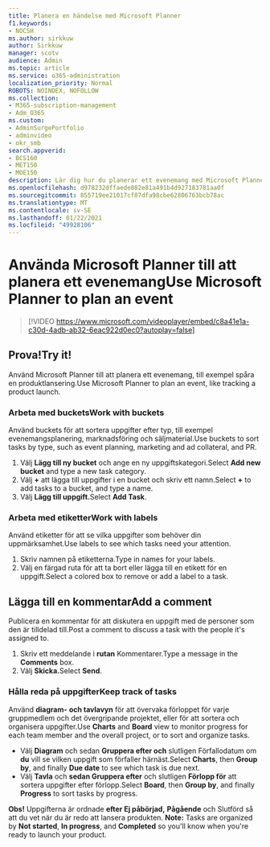 ```yaml
---
title: Planera en händelse med Microsoft Planner
f1.keywords:
- NOCSH
ms.author: sirkkuw
author: Sirkkuw
manager: scotv
audience: Admin
ms.topic: article
ms.service: o365-administration
localization_priority: Normal
ROBOTS: NOINDEX, NOFOLLOW
ms.collection:
- M365-subscription-management
- Adm_O365
ms.custom:
- AdminSurgePortfolio
- adminvideo
- okr_smb
search.appverid:
- BCS160
- MET150
- MOE150
description: Lär dig hur du planerar ett evenemang med Microsoft Planner.
ms.openlocfilehash: d978232dffaede882e81a491b4d927183781aa0f
ms.sourcegitcommit: 855719ee21017cf87dfa98cbe62806763bcb78ac
ms.translationtype: MT
ms.contentlocale: sv-SE
ms.lasthandoff: 01/22/2021
ms.locfileid: "49928106"
---
```

# <a name="use-microsoft-planner-to-plan-an-event"></a><span data-ttu-id="e88ed-103">Använda Microsoft Planner till att planera ett evenemang</span><span class="sxs-lookup"><span data-stu-id="e88ed-103">Use Microsoft Planner to plan an event</span></span>

> [!VIDEO https://www.microsoft.com/videoplayer/embed/c8a41e1a-c30d-4adb-ab32-6eac922d0ec0?autoplay=false]

## <a name="try-it"></a><span data-ttu-id="e88ed-104">Prova!</span><span class="sxs-lookup"><span data-stu-id="e88ed-104">Try it!</span></span>

<span data-ttu-id="e88ed-105">Använd Microsoft Planner till att planera ett evenemang, till exempel spåra en produktlansering.</span><span class="sxs-lookup"><span data-stu-id="e88ed-105">Use Microsoft Planner to plan an event, like tracking a product launch.</span></span>

### <a name="work-with-buckets"></a><span data-ttu-id="e88ed-106">Arbeta med buckets</span><span class="sxs-lookup"><span data-stu-id="e88ed-106">Work with buckets</span></span>

<span data-ttu-id="e88ed-107">Använd buckets för att sortera uppgifter efter typ, till exempel evenemangsplanering, marknadsföring och säljmaterial.</span><span class="sxs-lookup"><span data-stu-id="e88ed-107">Use buckets to sort tasks by type, such as event planning, marketing and ad collateral, and PR.</span></span>

1. <span data-ttu-id="e88ed-108">Välj  **Lägg till ny bucket**  och ange en ny uppgiftskategori.</span><span class="sxs-lookup"><span data-stu-id="e88ed-108">Select  **Add new bucket**  and type a new task category.</span></span>
2. <span data-ttu-id="e88ed-109">Välj  **+**  att lägga till uppgifter i en bucket och skriv ett namn.</span><span class="sxs-lookup"><span data-stu-id="e88ed-109">Select  **+**  to add tasks to a bucket, and type a name.</span></span>
3. <span data-ttu-id="e88ed-110">Välj **Lägg till uppgift.**</span><span class="sxs-lookup"><span data-stu-id="e88ed-110">Select  **Add Task**.</span></span>

### <a name="work-with-labels"></a><span data-ttu-id="e88ed-111">Arbeta med etiketter</span><span class="sxs-lookup"><span data-stu-id="e88ed-111">Work with labels</span></span>

<span data-ttu-id="e88ed-112">Använd etiketter för att se vilka uppgifter som behöver din uppmärksamhet.</span><span class="sxs-lookup"><span data-stu-id="e88ed-112">Use labels to see which tasks need your attention.</span></span>

1. <span data-ttu-id="e88ed-113">Skriv namnen på etiketterna.</span><span class="sxs-lookup"><span data-stu-id="e88ed-113">Type in names for your labels.</span></span>
2. <span data-ttu-id="e88ed-114">Välj en färgad ruta för att ta bort eller lägga till en etikett för en uppgift.</span><span class="sxs-lookup"><span data-stu-id="e88ed-114">Select a colored box to remove or add a label to a task.</span></span>

## <a name="add-a-comment"></a><span data-ttu-id="e88ed-115">Lägga till en kommentar</span><span class="sxs-lookup"><span data-stu-id="e88ed-115">Add a comment</span></span>

<span data-ttu-id="e88ed-116">Publicera en kommentar för att diskutera en uppgift med de personer som den är tilldelad till.</span><span class="sxs-lookup"><span data-stu-id="e88ed-116">Post a comment to discuss a task with the people it's assigned to.</span></span>

1. <span data-ttu-id="e88ed-117">Skriv ett meddelande i  **rutan**  Kommentarer.</span><span class="sxs-lookup"><span data-stu-id="e88ed-117">Type a message in the  **Comments**  box.</span></span>
2. <span data-ttu-id="e88ed-118">Välj **Skicka.**</span><span class="sxs-lookup"><span data-stu-id="e88ed-118">Select  **Send**.</span></span>

### <a name="keep-track-of-tasks"></a><span data-ttu-id="e88ed-119">Hålla reda på uppgifter</span><span class="sxs-lookup"><span data-stu-id="e88ed-119">Keep track of tasks</span></span>

<span data-ttu-id="e88ed-120">Använd  **diagram-**  **och tavlavyn**  för att övervaka förloppet för varje gruppmedlem och det övergripande projektet, eller för att sortera och organisera uppgifter.</span><span class="sxs-lookup"><span data-stu-id="e88ed-120">Use  **Charts**  and  **Board**  view to monitor progress for each team member and the overall project, or to sort and organize tasks.</span></span>

- <span data-ttu-id="e88ed-121">Välj  **Diagram** och sedan **Gruppera efter och** slutligen Förfallodatum om **du**  vill se vilken uppgift som förfaller härnäst.</span><span class="sxs-lookup"><span data-stu-id="e88ed-121">Select  **Charts**, then **Group by**, and finally **Due date**  to see which task is due next.</span></span>
- <span data-ttu-id="e88ed-122">Välj  **Tavla** och **sedan Gruppera efter** och slutligen **Förlopp för**  att sortera uppgifter efter förlopp.</span><span class="sxs-lookup"><span data-stu-id="e88ed-122">Select  **Board**, then **Group by**, and finally **Progress**  to sort tasks by progress.</span></span>

<span data-ttu-id="e88ed-123">**Obs!**  Uppgifterna är ordnade **efter Ej påbörjad,** **Pågående** och Slutförd så att du vet när du är redo att lansera produkten. </span><span class="sxs-lookup"><span data-stu-id="e88ed-123">**Note:**  Tasks are organized by  **Not started**,  **In progress**, and  **Completed**  so you'll know when you're ready to launch your product.</span></span>